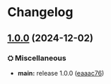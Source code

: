 # Changelog

## [1.0.0](https://github.com/TN-TechNoob/TNVBP-Auto-Publish/compare/MC1.18.2-v11.2.4...MC1.18.2-v1.0.0) (2024-12-02)


### ⛭ Miscellaneous

* **main:** release 1.0.0 ([eaaac76](https://github.com/TN-TechNoob/TNVBP-Auto-Publish/commit/eaaac766ce3f84a237e1f3c41a2db0f0b9354e9c))
